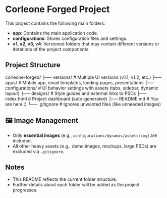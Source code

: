 # Corleone Forged Project

This project contains the following main folders:

- **app**: Contains the main application code.
- **configurations**: Stores configuration files and settings.
- **v1, v2, v3, v4**: Versioned folders that may contain different versions or iterations of the project components.

## Project Structure

corleone-forged/
├── versions/ # Multiple UI versions (v1.1, v1.2, etc.)
├── apps/ # Mobile app, email templates, landing pages, presentations
├── configurations/ # UI behavior settings with assets (tabs, sidebar, dynamic layout)
├── designs/ # Style guides and external links to PSDs
├── index.html # Project dashboard (auto-generated)
├── README.md # You are here :)
└── .gitignore # Ignores unwanted files (like unneeded images)

## 🖼️ Image Management

- Only **essential images** (e.g., `configurations/dynamic/assets/img`) are included.
- All other heavy assets (e.g., demo images, mockups, large PSDs) are excluded via `.gitignore`.


## Notes

- This README reflects the current folder structure.
- Further details about each folder will be added as the project progresses.
